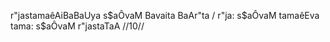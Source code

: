 r"jastamaêAiBaBaUya s$aÔvaM Bavaita BaAr"ta /
r"ja: s$aÔvaM tamaêEva tama: s$aÔvaM r"jastaTaA //10//